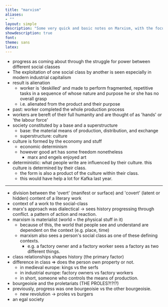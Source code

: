 ```yaml
---
title: "marxism"
aliases:
- ""
layout: simple
description: "Some very quick and basic notes on Marxism, with the focus on analysing literature through a Marxist lens."
showdescription: true
font: 
theme: sans
latex: 
---
```


- progress as coming about through the struggle for power between different social classes
- The exploitation of one social class by another is seen especially in modern industrial capitalism
- result is alienation
    - worker is 'deskilled' and made to perform fragmented, repetitive tasks in a sequence of whose nature and purpose he or she has no overall grasp
    - i.e. alienated from the product and their purpose
- past: worker completed the whole production process
- workers are bereft of their full humanity and are thought of as 'hands' or 'the labour force'
- society constituted by a base and a superstructure
    - base: the material means of production, distribution, and exchange
    - superstructure: culture
- culture is formed by the economy and stuff
    - economic determinism
    - however good art has some freedom nonetheless
        - marx and engels enjoyed art
- deterministic: what people write are influenced by their culture. this culture is determined by their class.
    - the form is also a product of the culture within their class.
    - this would have help a lot for Kafka last year.

---

- division between the 'overt' (manifest or surface) and 'covert' (latent or hidden) content of a literary work
- context of a work to the social-class
- marx's approach was dialectical -> sees history progressing through conflict. a pattern of action and reaction.
- marxism is materialist (world = the physical stuff in it)
    - because of this, the world that people see and understand are dependent on the context (e.g. place, time)
    - marxism also sees a person's social class as one of these defining contexts.
        - e.g. a factory owner and a factory worker sees a factory as two different things.
- class relationships shapes history (the primary factor)
- difference in class => does the person own property or not.
    - in medieval europe: kings vs the serfs
    - in industrial europe: factory owners vs factory workers
    - in short, someone who controls the means of production.
- bourgeoisie and the proletariats (THE PROLES?!?!?)
- previously, progress was one bourgeoisie vs the other bourgeoisie.
    - new revolution -> proles vs burgers
- an egal society

